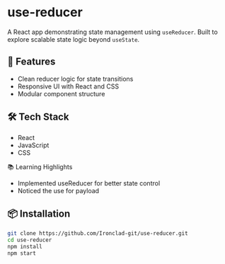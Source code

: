 # use-reducer

A React app demonstrating state management using `useReducer`. Built to explore scalable state logic beyond `useState`.

## 🚀 Features
- Clean reducer logic for state transitions
- Responsive UI with React and CSS
- Modular component structure

## 🛠️ Tech Stack
- React
- JavaScript
- CSS

📚 Learning Highlights
- Implemented useReducer for better state control
- Noticed the use for payload

## 📦 Installation
```bash
git clone https://github.com/Ironclad-git/use-reducer.git
cd use-reducer
npm install
npm start
